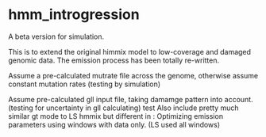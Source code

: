 # hmm_introgression
A beta version for simulation.

This is to extend the original himmix model to low-coverage and damaged genomic data.
The emission process has been totally re-written.

Assume a pre-calculated mutrate file across the genome, otherwise assume constant mutation rates
(testing by simulation)

Assume pre-calculated gll input file, taking damamge pattern into account.
(testing for uncertainty in gll calculating)
test
Also include pretty much similar gt mode to LS hmmix but different in : Optimizing emission parameters using windows with data only. (LS used all windows)
